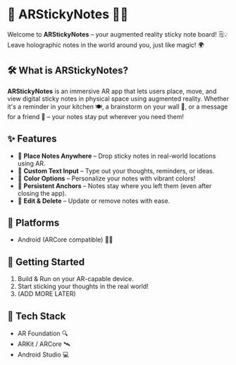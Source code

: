 # 📌 ARStickyNotes 🧠✨

Welcome to **ARStickyNotes** – your augmented reality sticky note board! 🗒️💡  
Leave holographic notes in the world around you, just like magic! 🌍

## 🛠️ What is ARStickyNotes?

**ARStickyNotes** is an immersive AR app that lets users place, move, and view digital sticky notes in physical space using augmented reality. Whether it's a reminder in your kitchen 🍽️, a brainstorm on your wall 🧱, or a message for a friend 🎯 – your notes stay put wherever you need them!

## ✨ Features

- 📍 **Place Notes Anywhere** – Drop sticky notes in real-world locations using AR.
- 📝 **Custom Text Input** – Type out your thoughts, reminders, or ideas.
- 🎨 **Color Options** – Personalize your notes with vibrant colors!
- 🧭 **Persistent Anchors** – Notes stay where you left them (even after closing the app).
- 🔄 **Edit & Delete** – Update or remove notes with ease.

## 📱 Platforms

- Android (ARCore compatible) 🤖📲

## 🚀 Getting Started

1. Build & Run on your AR-capable device.
2. Start sticking your thoughts in the real world!
3. (ADD MORE LATER)

## 🧰 Tech Stack

- AR Foundation 🔍  
- ARKit / ARCore 🛰️  
- Android Studio 💻  
